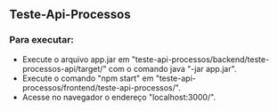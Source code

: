 ## Teste-Api-Processos
### Para executar:
- Execute o arquivo app.jar em "teste-api-processos/backend/teste-processos-api/target/" com o comando java "-jar app.jar".
- Execute o comando "npm start" em "teste-api-processos/frontend/teste-api-processos/".
- Acesse no navegador o endereço "localhost:3000/".

